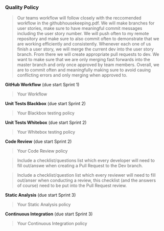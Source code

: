 ### Quality Policy
> Our teams workflow will follow closely with the reccomended workflow in the githubhousekeeping.pdf. We will make branches for user stories, make sure to have meaningful commit messages including the user story number. We will push often to my remote repository and make sure to also commit often to demonstrate that we are working efficiently and consistently. Whenever each one of us finish a user story, we will merge the current dev into the user story branch. From there we will create appropriate pull requests to dev. We want to make sure that we are only merging fast forwards into the master branch and only once approved by team members. Overall, we are to commit often and meaningfully making sure to avoid cauing conflicting errors and only merging when approved to.

**GitHub Workflow** (due start Sprint 1)
  > Your Workflow

**Unit Tests Blackbox** (due start Sprint 2)
  > Your Blackbox testing policy 

 **Unit Tests Whitebox** (due start Sprint 2)
  > Your Whitebox testing policy 

**Code Review** (due start Sprint 2)
  > Your Code Review policy   

  > Include a checklist/questions list which every developer will need to fill out/answe when creating a Pull Request to the Dev branch. 

  > Include a checklist/question list which every reviewer will need to fill out/anser when conducting a review, this checklist (and the answers of course) need to be put into the Pull Request review.

**Static Analysis**  (due start Sprint 3)
  > Your Static Analysis policy   

**Continuous Integration**  (due start Sprint 3)
  > Your Continuous Integration policy
